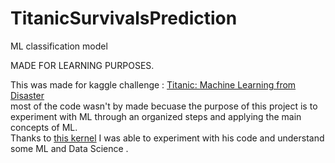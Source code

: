 # TitanicSurvivalsPrediction
ML classification model <br>

MADE FOR LEARNING PURPOSES.<br>

This was made for kaggle challenge : [Titanic: Machine Learning from Disaster](https://www.kaggle.com/c/titanic/overview)<br>
most of the code wasn't by made becuase the purpose of this project is to experiment with ML through an organized steps and applying the main concepts of ML.<br>
Thanks to [this kernel](https://www.kaggle.com/ldfreeman3/a-data-science-framework-to-achieve-99-accuracy) I was able to experiment with his code and understand some ML and Data Science .
